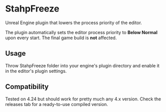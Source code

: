 # StahpFreeze
Unreal Engine plugin that lowers the process priority of the editor.

The plugin automatically sets the editor process priority to **Below Normal** upon every start. The final game build is **not** affected.

## Usage
Throw StahpFreeze folder into your engine's plugin directory and enable it in the editor's plugin settings. 

## Compatibility
Tested on 4.24 but should work for pretty much any 4.x version. Check the releases tab for a ready-to-use compiled version. 